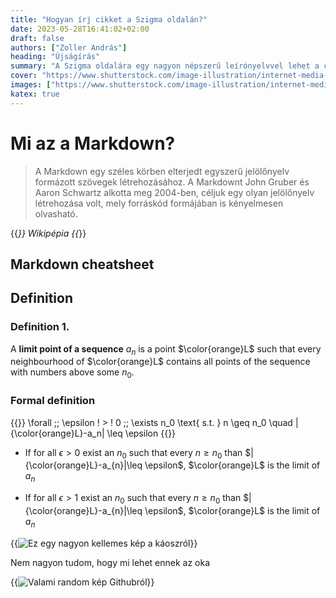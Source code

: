 ```yaml
---
title: "Hogyan írj cikket a Szigma oldalán?"
date: 2023-05-28T16:41:02+02:00
draft: false 
authors: ["Zoller András"]
heading: "Újságírás"
summary: "A Szigma oldalára egy nagyon népszerű leírónyelvvel lehet a cikkeket készíteni, amelyet Markdownnak hívnak. Ebben a cikkben küröljárjuk, hogy pontosan hogyan kell csinálni"
cover: "https://www.shutterstock.com/image-illustration/internet-media-intelligence-screen-monitoring-600w-1996580468.jpg"
images: ["https://www.shutterstock.com/image-illustration/internet-media-intelligence-screen-monitoring-600w-1996580468.jpg"]
katex: true 
---
```


# Mi az a Markdown?
> A Markdown egy széles körben elterjedt egyszerű jelölőnyelv formázott szövegek létrehozásához. A Markdownt John Gruber és Aaron Schwartz alkotta meg 2004-ben, céljuk egy olyan jelölőnyelv létrehozása volt, mely forráskód formájában is kényelmesen olvasható.

{{<cite>}} Wikipépia {{</cite>}}

## Markdown cheatsheet


## Definition

### Definition 1.

A **limit point of a sequence** $a_{n}$ is a point $\color{orange}L$ such that every neighbourhood of $\color{orange}L$ contains all points of the sequence with numbers above some $n_{0}$.

### Formal definition 
{{<formula>}}
\forall \;\; \epsilon \! > \! 0 \;\; \exists n_0 \text{ s.t. } n \geq n_0 \quad |{\color{orange}L}-a_n| \leq \epsilon
{{</formula>}}

- If for all $\epsilon>0$ exist an $n_{0}$ such that every $n \geq n_{0}$  than $|{\color{orange}L}-a_{n}|\leq \epsilon$, $\color{orange}L$ is the limit of $a_{n}$

- If for all $\epsilon>1$ exist an $n_{0}$ such that every $n \geq n_{0}$  than $|{\color{orange}L}-a_{n}|\leq \epsilon$, $\color{orange}L$ is the limit of $a_{n}$

{{<image src="http://csodafizika.hu/ds/ds.jpg" alt="Ez egy nagyon kellemes kép a káoszról">}}

Nem nagyon tudom, hogy mi lehet ennek az oka 

{{<image src="https://user-images.githubusercontent.com/81006960/142606746-3d6191e3-d8f0-465f-9aef-070dc6c88958.png" alt="Valami random kép Githubról">}}
